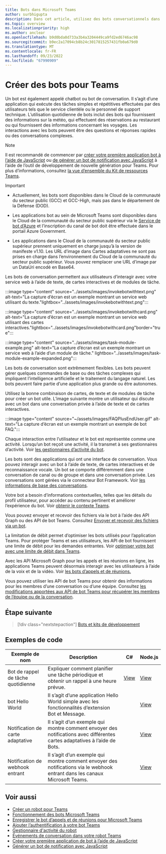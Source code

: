 ```yaml
---
title: Bots dans Microsoft Teams
author: surbhigupta
description: Dans cet article, utilisez des bots conversationnels dans Microsoft Teams pour partager des fichiers, envoyer des notifications proactives, des cartes interactives, passer des appels, appeler une commande de bot, IVR.
ms.topic: overview
ms.localizationpriority: high
ms.author: anclear
ms.openlocfilehash: b9d0bda0d733a3b4a3204449ca9fd2ed6746ac98
ms.sourcegitcommit: b9ec2a17094cb8b24c3017815257431fb0a679d0
ms.translationtype: MT
ms.contentlocale: fr-FR
ms.lasthandoff: 09/23/2022
ms.locfileid: "67990909"
---
```

# <a name="build-bots-for-teams"></a>Créer des bots pour Teams

Un bot est également appelé chatbot ou bot de conversation. Il s’agit d’une application qui exécute des tâches simples et répétitives effectuées par des utilisateurs tels que le service clientèle ou le personnel de support technique. L’utilisation quotidienne de bots inclut des bots qui fournissent des informations sur la météo, qui effectuent des réservations au restaurant ou qui fournissent des informations concernant les voyages. Les interactions avec les bots peuvent être des questions et réponses rapides ou des conversations complexes.

> [!NOTE]
> Il est recommandé de commencer par [créer votre première application bot à l’aide de JavaScript](../sbs-gs-bot.yml) ou [de générer un bot de notification avec JavaScript](../sbs-gs-notificationbot.yml) à l’aide de l’outil de développement de nouvelle génération pour Teams. Pour plus d’informations, consultez [la vue d’ensemble du Kit de ressources Teams](../toolkit/teams-toolkit-fundamentals.md).

> [!IMPORTANT]
>
> * Actuellement, les bots sont disponibles dans le Cloud de la communauté du secteur public (GCC) et GCC-High, mais pas dans le département de la Défense (DOD).
>
> * Les applications bot au sein de Microsoft Teams sont disponibles dans le Cloud de la communauté du secteur public supérieur via le [Service de bot d’Azure](/azure/bot-service/how-to-deploy-gov-cloud-high) et l’inscription du canal de bot doit être effectuée dans le portail Azure Government.
>
> * Les applications dans le Cloud de la communauté du secteur public supérieur prennent uniquement en charge jusqu’à la version de manifeste v1.10. Les URL d’image dans Cartes adaptatives ne sont pas prises en charge dans l’environnement du Cloud de la communauté du secteur public supérieur. Vous pouvez remplacer une URL d’image par un DataUri encodé en Base64.

Les bots de conversation permettent aux utilisateurs d’interagir avec votre service web à l’aide de texte, de cartes interactives et de modules de tâche.

:::image type="content" source="../assets/images/invokebotwithtext.png" alt-text="La capture d’écran est un exemple montrant un service web utilisant du texte."lightbox="../assets/images/invokebotwithtext.png":::

:::image type="content" source="../assets/images/invokebotwithcard.png" alt-text="La capture d’écran est un exemple montrant un service web utilisant des cartes interactives."lightbox="../assets/images/invokebotwithcard.png"border="true":::

:::image type="content" source="../assets/images/task-module-example.png" alt-text="La capture d’écran est un exemple montrant un service web à l’aide d’un module de tâche." lightbox="../assets/images/task-module-example-expanded.png":::

Les bots de conversation sont extrêmement flexibles. Les bots peuvent gérer quelques commandes de base ou des tâches complexes qui impliquent l’intelligence artificielle et le traitement du langage naturel. Les bots peuvent faire partie d’une application plus grande ou être autonomes.

Utilisez la bonne combinaison de cartes, de texte et de modules de tâche pour créer un bot utile. L’image suivante montre un utilisateur qui discute avec un bot dans une conversation privée à l’aide de texte et de cartes interactives.

:::image type="content" source="~/assets/images/FAQPlusEndUser.gif" alt-text="La capture d’écran est un exemple montrant un exemple de bot FAQ.":::

Chaque interaction entre l’utilisateur et le bot est représentée comme une activité. Lorsqu’un bot reçoit une activité, il la transmet à ses gestionnaires d’activité. Voir [les gestionnaires d’activité du bot](~/bots/bot-basics.md).

Les bots sont des applications qui ont une interface de conversation. Vous pouvez interagir avec un bot à l’aide de texte, de cartes interactives et de reconnaissance vocale. Un bot se comporte différemment dans une conversation de canal ou de groupe et dans une conversation privée. Les conversations sont gérées via le connecteur Bot Framework. Voir [les informations de base des conversations](~/bots/how-to/conversations/conversation-basics.md).

Votre bot a besoin d’informations contextuelles, telles que les détails du profil utilisateur, pour accéder au contenu pertinent et améliorer l’expérience du bot. Voir [obtenir le contexte Teams](~/bots/how-to/get-teams-context.md).

Vous pouvez envoyer et recevoir des fichiers via le bot à l’aide des API Graph ou des API de bot Teams. Consultez [Envoyer et recevoir des fichiers via un bot](~/bots/how-to/bots-filesv4.md).

La limitation de débit permet d’optimiser les bots utilisés pour l’application Teams. Pour protéger Teams et ses utilisateurs, les API de bot fournissent une limite de débit pour les demandes entrantes. Voir [optimiser votre bot avec une limite de débit dans Teams](~/bots/how-to/rate-limit.md).

Avec les API Microsoft Graph pour les appels et les réunions en ligne, les applications Teams peuvent désormais interagir avec les utilisateurs à l’aide de la voix et de la vidéo. Voir [les bots d’appels et de réunions.](~/bots/calls-and-meetings/calls-meetings-bots-overview.md)

Vous pouvez utiliser les API de bot Teams pour obtenir des informations pour les membres d’une conversation ou d’une équipe. Consultez [les modifications apportées aux API de bot Teams pour récupérer les membres de l’équipe ou de la conversation](~/resources/team-chat-member-api-changes.md).

<!--- TBD: For quick scanning, see if the above information can be itemized as a list.
--->

## <a name="next-step"></a>Étape suivante

> [!div class="nextstepaction"]
> [Bots et kits de développement](~/bots/bot-features.md)

## <a name="code-samples"></a>Exemples de code

|Exemple de nom | Description | C# | Node.js |
|----------------|-----------------|--------------|--------------|
| Bot de rappel de tâche quotidienne| Expliquer comment planifier une tâche périodique et obtenir un rappel à une heure prévue. | [View](https://github.com/OfficeDev/Microsoft-Teams-Samples/tree/main/samples/bot-daily-task-reminder/csharp) | [View](https://github.com/OfficeDev/Microsoft-Teams-Samples/tree/main/samples/bot-daily-task-reminder/nodejs) |
| bot Hello World | Il s’agit d’une application Hello World simple avec les fonctionnalités d’extension Bot et Message. |  | [View](https://github.com/OfficeDev/TeamsFx-Samples/tree/v1.0.0/hello-world-bot) |
| Notification de carte adaptative | Il s’agit d’un exemple qui montre comment envoyer des notifications avec différentes cartes adaptatives à l’aide de Bots. |  | [View](https://github.com/OfficeDev/TeamsFx-Samples/tree/v1.0.0/adaptive-card-notification) |
| Notification de webhook entrant | Il s’agit d’un exemple qui montre comment envoyer des notifications via le webhook entrant dans les canaux Microsoft Teams. |  | [View](https://github.com/OfficeDev/TeamsFx-Samples/tree/v1.0.0/incoming-webhook-notification) |

## <a name="see-also"></a>Voir aussi

* [Créer un robot pour Teams](../resources/bot-v3/bots-create.md)
* [Fonctionnement des bots Microsoft Teams](/azure/bot-service/bot-builder-basics-teams)
* [Enregistrer le bot d’appels et de réunions pour Microsoft Teams](~/bots/calls-and-meetings/registering-calling-bot.md)
* [Ajouter l’authentification à votre bot Teams](~/bots/how-to/authentication/add-authentication.md)
* [Gestionnaire d'activité du robot](~/bots/bot-basics.md)
* [Événements de conversation dans votre robot Teams](~/bots/how-to/conversations/subscribe-to-conversation-events.md)
* [Créer votre première application de bot à l’aide de JavaScript](../sbs-gs-bot.yml)
* [Générer un bot de notification avec JavaScript](../sbs-gs-notificationbot.yml)

